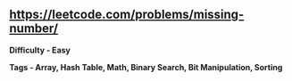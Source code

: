 ## https://leetcode.com/problems/missing-number/

**Difficulty - Easy**

**Tags - Array, Hash Table, Math, Binary Search, Bit Manipulation, Sorting**
